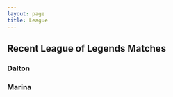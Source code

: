 ```yaml
---
layout: page
title: League
---
```


<head>
  <script type = "text/javascript" src = "/assets/javascripts/league_api.js"></script>
</head>

## Recent League of Legends Matches

### Dalton

<div id="dalton"></div>

### Marina

<div id="marina"></div>

<script>
  getMatchData("Thalaern",10)
  getMatchData("Nekare", 10)
</script>
